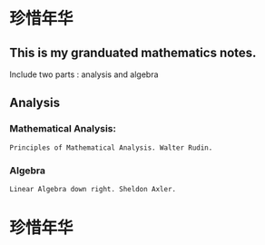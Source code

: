 # 珍惜年华

## This is my granduated mathematics notes.

Include two parts : analysis and algebra

## Analysis

### Mathematical Analysis:

    Principles of Mathematical Analysis. Walter Rudin.
    
### Algebra

    Linear Algebra down right. Sheldon Axler.
    
    
# 珍惜年华
